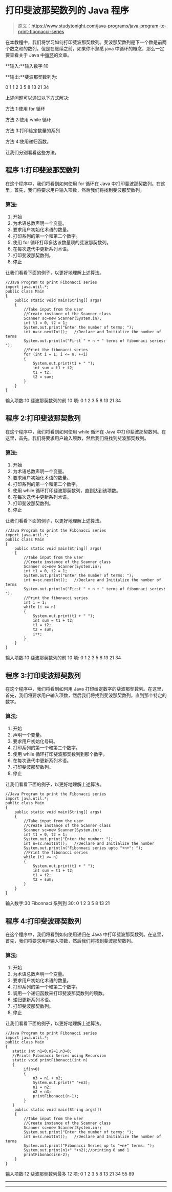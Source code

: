 # 打印斐波那契数列的 Java 程序

> 原文：<https://www.studytonight.com/java-programs/java-program-to-print-fibonacci-series>

在本教程中，我们将学习如何打印斐波那契数列。斐波那契数列是下一个数是前两个数之和的数列。但是在继续之前，如果你不熟悉 java 中循环的概念，那么一定要查看关于 Java 中[循环](https://www.studytonight.com/java/loops-in-java.php)的文章。

**输入:**输入数字:10

**输出:**斐波那契数列为:

0 1 1 2 3 5 8 13 21 34

上述问题可以通过以下方式解决:

方法 1:使用 for 循环

方法 2:使用 while 循环

方法 3:打印给定数量的系列

方法 4:使用递归函数。

让我们分别看看这些方法。

## 程序 1:打印斐波那契数列

在这个程序中，我们将看到如何使用 for 循环在 Java 中打印斐波那契数列。在这里，首先，我们将要求用户输入项数，然后我们将找到斐波那契数列。

### 算法:

1.  开始
2.  为术语总数声明一个变量。
3.  要求用户初始化术语的数量。
4.  打印系列的第一个和第二个数字。
5.  使用 for 循环打印多达该数量项的斐波那契数列。
6.  在每次迭代中更新系列术语。
7.  打印斐波那契数列。
8.  停止

让我们看看下面的例子，以更好地理解上述算法。

```
//Java Program to print Fibonacci series
import java.util.*;
public class Main
{
    public static void main(String[] args) 
    {
        //Take input from the user
        //Create instance of the Scanner class
        Scanner sc=new Scanner(System.in);
        int t1 = 0, t2 = 1;
        System.out.print("Enter the number of terms: ");
        int n=sc.nextInt();   //Declare and Initialize the number of terms
        System.out.println("First " + n + " terms of fibonnaci series: ");
        //Print the fibonacci series
        for (int i = 1; i <= n; ++i)
        {
            System.out.print(t1 + " ");
            int sum = t1 + t2;
            t1 = t2;
            t2 = sum;
        }
    }
}
```

输入项数:10
斐波那契数列的前 10 项:
0 1 2 3 5 8 13 21 34

## 程序 2:打印斐波那契数列

在这个程序中，我们将看到如何使用 while 循环在 Java 中打印斐波那契数列。在这里，首先，我们将要求用户输入项数，然后我们将找到斐波那契数列。

### 算法:

1.  开始
2.  为术语总数声明一个变量。
3.  要求用户初始化术语的数量。
4.  打印系列的第一个和第二个数字。
5.  使用 while 循环打印斐波那契数列，直到达到该项数。
6.  在每次迭代中更新系列术语。
7.  打印斐波那契数列。
8.  停止

让我们看看下面的例子，以更好地理解上述算法。

```
//Java Program to print the Fibonacci series
import java.util.*;
public class Main
{
    public static void main(String[] args) 
    {
        //Take input from the user
        //Create instance of the Scanner class
        Scanner sc=new Scanner(System.in);
        int t1 = 0, t2 = 1;
        System.out.print("Enter the number of terms: ");
        int n=sc.nextInt();   //Declare and Initialize the number of terms
        System.out.println("First " + n + " terms of fibonnaci series: ");
        //Print the fibonacci series
        int i = 1; 
        while (i <= n)
        {
            System.out.print(t1 + " ");
            int sum = t1 + t2;
            t1 = t2;
            t2 = sum;
            i++;
        }
    }
}
```

输入项数:10
斐波那契数列的前 10 项:
0 1 2 3 5 8 13 21 34

## 程序 3:打印斐波那契数列

在这个程序中，我们将看到如何用 Java 打印给定数字的斐波那契数列。在这里，首先，我们将要求用户输入项数，然后我们将找到斐波那契数列，直到那个特定的数字。

### 算法:

1.  开始
2.  声明一个变量。
3.  要求用户初始化号码。
4.  打印系列的第一个和第二个数字。
5.  使用 while 循环打印斐波那契数列到那个数字。
6.  在每次迭代中更新系列术语。
7.  打印斐波那契数列。
8.  停止

让我们看看下面的例子，以更好地理解上述算法。

```
//Java Program to print the Fibonacci series
import java.util.*;
public class Main
{
    public static void main(String[] args) 
    {
        //Take input from the user
        //Create instance of the Scanner class
        Scanner sc=new Scanner(System.in);
        int t1 = 0, t2 = 1;
        System.out.print("Enter the number: ");
        int n=sc.nextInt();   //Declare and Initialize the number
        System.out.println("Fibonnaci series upto "+n+": ");
        //Print the fibonacci series
        while (t1 <= n)
        {
            System.out.print(t1 + " ");
            int sum = t1 + t2;
            t1 = t2;
            t2 = sum;
        }
    }
}
```

输入数字:30
Fibonnaci 系列到 30:
0 1 2 3 5 8 13 21

## 程序 4:打印斐波那契数列

在这个程序中，我们将看到如何使用递归在 Java 中打印斐波那契数列。在这里，首先，我们将要求用户输入项数，然后我们将找到斐波那契数列。

### 算法:

1.  开始
2.  为术语总数声明一个变量。
3.  要求用户初始化术语的数量。
4.  打印系列的第一个和第二个数字。
5.  调用一个递归函数来打印斐波那契数列的项数。
6.  递归更新系列术语。
7.  打印斐波那契数列。
8.  停止

让我们看看下面的例子，以更好地理解上述算法。

```
//Java Program to print Fibonacci series
import java.util.*;
public class Main
{  
   static int n1=0,n2=1,n3=0;   
   //Prints Fibonacci Series using Recursion 
   static void printFibonacci(int n)
   {    
        if(n>0)
        {    
            n3 = n1 + n2;    
            System.out.print(" "+n3);   
            n1 = n2;    
            n2 = n3;    
            printFibonacci(n-1);   
        }    
   }    
    public static void main(String args[])
    {    
        //Take input from the user
        //Create instance of the Scanner class
        Scanner sc=new Scanner(System.in);
        System.out.print("Enter the number of terms: ");
        int n=sc.nextInt();   //Declare and Initialize the number of terms
        System.out.print("Fibonacci Series up to "+n+" terms: ");
        System.out.print(n1+" "+n2);//printing 0 and 1    
        printFibonacci(n-2);
    }  
} 
```

输入项数:12
斐波那契数列最多 12 项:
0 1 2 3 5 8 13 21 34 55 89

* * *

* * *